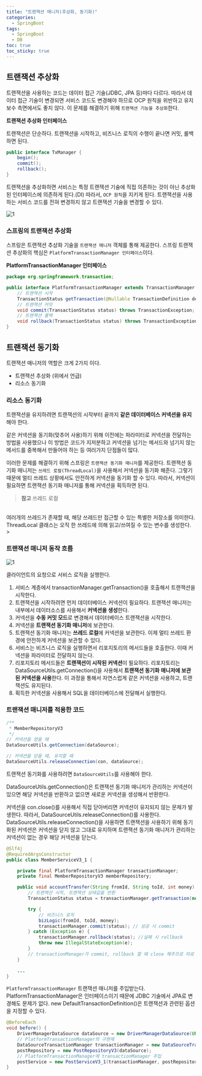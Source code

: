 ```yaml
---
title: "트랜잭션 매니저(추상화, 동기화)"
categories:
  - SpringBoot
tags:
  - SpringBoot
  - DB
toc: true
toc_sticky: true
---
```


## 트랜잭션 추상화

트랜잭션을 사용하는 코드는 데이터 접근 기술(JDBC, JPA 등)마다 다르다. 따라서 데이터 접근 기술이 변경되면 서비스 코드도 변경해야 하므로 OCP 원칙을 위반하고 유지보수 측면에서도 좋지 않다. 이 문제를 해결하기 위해 `트랜잭션 기능을 추상화`한다.

**트랜잭션 추상화 인터페이스**

트랜잭션은 단순하다. 트랜잭션을 시작하고, 비즈니스 로직의 수행이 끝나면 커밋, 롤백하면 된다.

```java
public interface TxManager {
    begin();
    commit();
    rollback();
}
```

트랜잭션을 추상화하면 서비스는 특정 트랜잭션 기술에 직접 의존하는 것이 아닌 추상화된 인터페이스에 의존하게 된다.(DI) 따라서, `OCP 원칙`을 지키게 된다. 트랜잭션을 사용하는 서비스 코드를 전혀 변경하지 않고 트랜잭션 기술을 변경할 수 있다.

![1](https://user-images.githubusercontent.com/79130276/198681134-dea09de3-f4c8-42d9-b529-0b40dc5b4d12.png)

### 스프링의 트랜잭션 추상화

스프링은 트랜잭션 추상화 기술을 `트랜잭션 매니저` 객체를 통해 제공한다. 스프링 트랜잭션 추상화의 핵심은 `PlatformTransactionManager 인터페이스`이다.

**PlatformTransactionManager 인터페이스**

```java
package org.springframework.transaction;

public interface PlatformTransactionManager extends TransactionManager {
    // 트랜잭션 시작
    TransactionStatus getTransaction(@Nullable TransactionDefinition definition) throws TransactionException;
    // 트랜잭션 커밋
    void commit(TransactionStatus status) throws TransactionException;
    // 트랜잭션 롤백
    void rollback(TransactionStatus status) throws TransactionException;
}
```

## 트랜잭션 동기화

트랜잭션 매니저의 역할은 크게 2가지 이다. 

- 트랜잭션 추상화 (위에서 언급)
- 리소스 동기화

### 리소스 동기화

트랜잭션을 유지하려면 트랜잭션의 시작부터 끝까지 **같은 데이터베이스 커넥션을 유지**해야 한다.

같은 커넥션을 동기화(맞추어 사용)하기 위해 이전에는 파라미터로 커넥션을 전달하는 방법을 사용했으나 이 방법은 코드가 지저분하고 커넥션을 넘기는 메서드와 넘기지 않는 메서드를 중복해서 만들어야 하는 등 여러가지 단점들이 많다.

이러한 문제를 해결하기 위해 스프링은 `트랜잭션 동기화 매니저`를 제공한다. 트랜잭션 동기화 매니저는 `쓰레드 로컬(ThreadLocal)`을 사용해서 커넥션을 동기화 해준다. 그렇기 때문에 멀티 쓰레드 상황에서도 안전하게 커넥션을 동기화 할 수 있다. 따라서, 커넥션이 필요하면 트랜잭션 동기화 매니저를 통해 커넥션을 획득하면 된다.

> **참고** 쓰레드 로컬
<br>
여러개의 쓰레드가 존재할 때, 해당 쓰레드만 접근할 수 있는 특별한 저장소를 의미한다. ThreadLocal 클래스는 오직 한 쓰레드에 의해 읽고/쓰여질 수 있는 변수를 생성한다.
> 

### 트랜잭션 매니저 동작 흐름

![1](https://user-images.githubusercontent.com/79130276/198823147-f9950097-07fb-47f2-9e56-57afa8da7248.png)

클라이언트의 요청으로 서비스 로직을 실행한다.

1. 서비스 계층에서 transactionManager.getTransaction()을 호출해서 트랜잭션을 시작한다.
2. 트랜잭션을 시작하려면 먼저 데이터베이스 커넥션이 필요하다. 트랜잭션 매니저는 내부에서 데이터소스를 사용해서 **커넥션을 생성**한다.
3. 커넥션을 **수동 커밋 모드**로 변경해서 데이터베이스 트랜잭션을 시작한다.
4. 커넥션을 **트랜잭션 동기화 매니저**에 보관한다.
5. 트랜잭션 동기화 매니저는 **쓰레드 로컬**에 커넥션을 보관한다. 이제 멀티 쓰레드 환경에 안전하게 커넥션을 보관할 수 있다.
6. 서비스는 비즈니스 로직을 실행하면서 리포지토리의 메서드들을 호출한다. 이때 커넥션을 파라미터로 전달하지 않는다.
7. 리포지토리 메서드들은 **트랜잭션이 시작된 커넥션**이 필요하다. 리포지토리는 DataSourceUtils.getConnection()을 사용해서 **트랜잭션 동기화 매니저에 보관된 커넥션을 사용**한다. 이 과정을 통해서 자연스럽게 같은 커넥션을 사용하고, 트랜잭션도 유지된다.
8. 획득한 커넥션을 사용해서 SQL을 데이터베이스에 전달해서 실행한다.


### 트랜잭션 매니저를 적용한 코드

```java
/**
 * MemberRepositoryV3
 */
// 커넥션을 얻을 때
DataSourceUtils.getConnection(dataSource);

// 커넥션을 닫을 때, 유지할 때
DataSourceUtils.releaseConnection(con, dataSource);
```

트랜잭션 동기화를 사용하려면 `DataSourceUtils`를 사용해야 한다.

DataSourceUtils.getConnection()은 트랜잭션 동기화 매니저가 관리하는 커넥션이 있으면 해당 커넥션을 반환하고 없으면 새로운 커넥션을 생성해서 반환한다.

커넥션을 con.close()를 사용해서 직접 닫아버리면 커넥션이 유지되지 않는 문제가 발생한다. 따라서, DataSourceUtils.releaseConnection()를 사용한다. DataSourceUtils.releaseConnection()을 사용하면 트랜잭션을 사용하기 위해 동기화된 커넥션은 커넥션을 닫지 않고 그대로 유지하며 트랜잭션 동기화 매니저가 관리하는 커넥션이 없는 경우 해당 커넥션을 닫는다.

```java
@Slf4j
@RequiredArgsConstructor
public class MemberServiceV3_1 {

    private final PlatformTransactionManager transactionManager;
    private final MemberRepositoryV3 memberRepository;

    public void accountTransfer(String fromId, String toId, int money) {
        // 트랜잭션 시작, 트랜잭션 상태값을 반환
        TransactionStatus status = transactionManager.getTransaction(new DefaultTransactionDefinition());

        try {
            // 비즈니스 로직
            bizLogic(fromId, toId, money);
            transactionManager.commit(status); // 성공 시 commit
        } catch (Exception e) {
            transactionManager.rollback(status); //실패 시 rollback
            throw new IllegalStateException(e);
        }
        // transactionManager가 commit, rollback 할 때 close 해주므로 따로 close 해줄 필요 없다.
    }

    ...
}
```

`PlatformTransactionManager` 트랜잭션 매니저를 주입받는다. PlatformTransactionManager은 인터페이스이기 때문에 JDBC 기술에서 JPA로 변경해도 문제가 없다. new DefaultTransactionDefinition()은 트랜잭션과 관련된 옵션을 지정할 수 있다.

```java
@BeforeEach
void before() {
    DriverManagerDataSource dataSource = new DriverManagerDataSource(URL, USERNAME, PASSWORD);
    // PlatformTransactionManager의 구현체
    DataSourceTransactionManager transactionManager = new DataSourceTransactionManager(dataSource);
    postRepository = new PostRepositoryV3(dataSource);
    // PlatformTransactionManager에 transactionManager 주입
    postService = new PostServiceV3_1(transactionManager, postRepository);
}
```